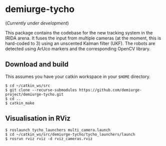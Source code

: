 # demiurge-tycho
(_Currently under development_)

This package contains the codebase for the new tracking system in the IRIDA arena. It fuses the input from multiple cameras (at the moment, this is hard-coded to 3) using an unscented Kalman filter (UKF). The robots are detected using ArUco markers and the corresponding OpenCV library.

## Download and build
This assumes you have your catkin workspace in your `$HOME` directory.
```
$ cd ~/catkin_ws/src
$ git clone --recurse-submodules https://github.com/demiurge-project/demiurge-tycho.git
$ cd ..
$ catkin_make
```

## Visualisation in RViz
```
$ roslaunch tycho_launchers multi_camera.launch
$ cd ~/catkin_ws/src/demiurge-tycho/tycho_launchers/launch
$ rosrun rviz rviz -d rviz_cameras.rviz
```
